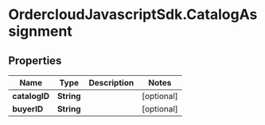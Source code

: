 # OrdercloudJavascriptSdk.CatalogAssignment

## Properties
Name | Type | Description | Notes
------------ | ------------- | ------------- | -------------
**catalogID** | **String** |  | [optional] 
**buyerID** | **String** |  | [optional] 


